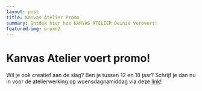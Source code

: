 ```yaml
---
layout: post
title: Kanvas Atelier Promo
summary: Ontdek hier hoe KANVAS ATELIER Deinze verovert! 
featured-img: promo2
---
```


# Kanvas Atelier voert promo!



 

Wil je ook creatief aan de slag? Ben je tussen 12 en 18 jaar? 
Schrijf je dan nu in voor de atelierwerking op woensdagnamiddag via deze <a href="/inschrijven" title="inschrijven">link</a>! 